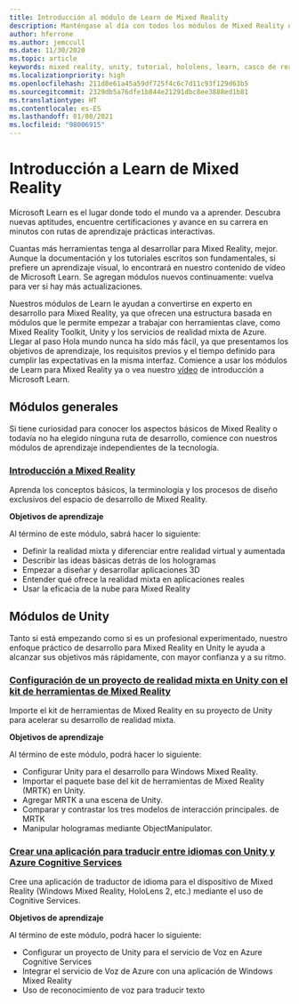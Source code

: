 ```yaml
---
title: Introducción al módulo de Learn de Mixed Reality
description: Manténgase al día con todos los módulos de Mixed Reality disponibles hospedados en la plataforma Microsoft Learn.
author: hferrone
ms.author: jemccull
ms.date: 11/30/2020
ms.topic: article
keywords: mixed reality, unity, tutorial, hololens, learn, casco de realidad mixta, casco de windows mixed reality, casco de realidad virtual, qué es la realidad virtual, qué es la realidad aumentada, MRTK, kit de herramientas de mixed reality, traducción de idiomas, Azure, Azure cognitive services, Microsoft Learn
ms.localizationpriority: high
ms.openlocfilehash: 211d8e61a45a59df725f4c6c7d11c93f129d63b5
ms.sourcegitcommit: 2329db5a76dfe1b844e21291dbc8ee3888ed1b81
ms.translationtype: HT
ms.contentlocale: es-ES
ms.lasthandoff: 01/08/2021
ms.locfileid: "98006915"
---
```

# <a name="mixed-reality-learn-overview"></a>Introducción a Learn de Mixed Reality

Microsoft Learn es el lugar donde todo el mundo va a aprender. Descubra nuevas aptitudes, encuentre certificaciones y avance en su carrera en minutos con rutas de aprendizaje prácticas interactivas. 

Cuantas más herramientas tenga al desarrollar para Mixed Reality, mejor. Aunque la documentación y los tutoriales escritos son fundamentales, si prefiere un aprendizaje visual, lo encontrará en nuestro contenido de vídeo de Microsoft Learn. Se agregan módulos nuevos continuamente: vuelva para ver si hay más actualizaciones.

Nuestros módulos de Learn le ayudan a convertirse en experto en desarrollo para Mixed Reality, ya que ofrecen una estructura basada en módulos que le permite empezar a trabajar con herramientas clave, como Mixed Reality Toolkit, Unity y los servicios de realidad mixta de Azure. Llegar al paso Hola mundo nunca ha sido más fácil, ya que presentamos los objetivos de aprendizaje, los requisitos previos y el tiempo definido para cumplir las expectativas en la misma interfaz. Comience a usar los módulos de Learn para Mixed Reality ya o vea nuestro [vídeo](https://channel9.msdn.com/Blogs/One-Dev-Minute/What-is-Microsoft-Learn) de introducción a Microsoft Learn.

## <a name="general-modules"></a>Módulos generales

Si tiene curiosidad para conocer los aspectos básicos de Mixed Reality o todavía no ha elegido ninguna ruta de desarrollo, comience con nuestros módulos de aprendizaje independientes de la tecnología.

### <a name="introduction-to-mixed-reality"></a>[Introducción a Mixed Reality](https://docs.microsoft.com/learn/modules/intro-to-mixed-reality/)

Aprenda los conceptos básicos, la terminología y los procesos de diseño exclusivos del espacio de desarrollo de Mixed Reality.

**Objetivos de aprendizaje**

Al término de este módulo, sabrá hacer lo siguiente:

* Definir la realidad mixta y diferenciar entre realidad virtual y aumentada
* Describir las ideas básicas detrás de los hologramas
* Empezar a diseñar y desarrollar aplicaciones 3D
* Entender qué ofrece la realidad mixta en aplicaciones reales
* Usar la eficacia de la nube para Mixed Reality

## <a name="unity-modules"></a>Módulos de Unity

Tanto si está empezando como si es un profesional experimentado, nuestro enfoque práctico de desarrollo para Mixed Reality en Unity le ayuda a alcanzar sus objetivos más rápidamente, con mayor confianza y a su ritmo.

### <a name="set-up-a-mixed-reality-project-in-unity-with-the-mixed-reality-toolkit"></a>[Configuración de un proyecto de realidad mixta en Unity con el kit de herramientas de Mixed Reality](https://docs.microsoft.com/learn/modules/mixed-reality-toolkit-project-unity/)

Importe el kit de herramientas de Mixed Reality en su proyecto de Unity para acelerar su desarrollo de realidad mixta.

**Objetivos de aprendizaje**

Al término de este módulo, podrá hacer lo siguiente:

* Configurar Unity para el desarrollo para Windows Mixed Reality.
* Importar el paquete base del kit de herramientas de Mixed Reality (MRTK) en Unity.
* Agregar MRTK a una escena de Unity.
* Comparar y contrastar los tres modelos de interacción principales. de MRTK
* Manipular hologramas mediante ObjectManipulator.

### <a name="create-a-language-translator-app-with-unity--azure-cognitive-services"></a>[Crear una aplicación para traducir entre idiomas con Unity y Azure Cognitive Services](https://docs.microsoft.com/learn/modules/create-language-translator-mixed-reality-application-unity-azure-cognitive-services/)

Cree una aplicación de traductor de idioma para el dispositivo de Mixed Reality (Windows Mixed Reality, HoloLens 2, etc.) mediante el uso de Cognitive Services.

**Objetivos de aprendizaje**

Al término de este módulo, podrá hacer lo siguiente:

* Configurar un proyecto de Unity para el servicio de Voz en Azure Cognitive Services
* Integrar el servicio de Voz de Azure con una aplicación de Windows Mixed Reality
* Uso de reconocimiento de voz para traducir texto
